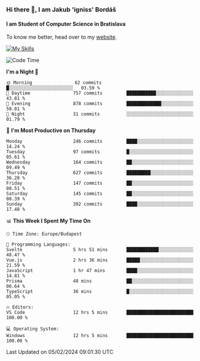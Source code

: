 ### Hi there 👋, I am Jakub 'igniss' Bordáš

#### I am Student of Computer Science in Bratislava
To know me better, head over to my [website](https://bordas.sk).

[![My Skills](https://skillicons.dev/icons?i=js,html,css,figma,svelte,java,kotlin,python,postgresql,typescript,nest,nodejs)](https://bordas.sk)


<!--START_SECTION:waka-->
![Code Time](http://img.shields.io/badge/Code%20Time-1%2C391%20hrs%2024%20mins-blue)

**I'm a Night 🦉** 

```text
🌞 Morning                62 commits          █░░░░░░░░░░░░░░░░░░░░░░░░   03.59 % 
🌆 Daytime                757 commits         ███████████░░░░░░░░░░░░░░   43.81 % 
🌃 Evening                878 commits         █████████████░░░░░░░░░░░░   50.81 % 
🌙 Night                  31 commits          ░░░░░░░░░░░░░░░░░░░░░░░░░   01.79 % 
```
📅 **I'm Most Productive on Thursday** 

```text
Monday                   246 commits         ████░░░░░░░░░░░░░░░░░░░░░   14.24 % 
Tuesday                  97 commits          █░░░░░░░░░░░░░░░░░░░░░░░░   05.61 % 
Wednesday                164 commits         ██░░░░░░░░░░░░░░░░░░░░░░░   09.49 % 
Thursday                 627 commits         █████████░░░░░░░░░░░░░░░░   36.28 % 
Friday                   147 commits         ██░░░░░░░░░░░░░░░░░░░░░░░   08.51 % 
Saturday                 145 commits         ██░░░░░░░░░░░░░░░░░░░░░░░   08.39 % 
Sunday                   302 commits         ████░░░░░░░░░░░░░░░░░░░░░   17.48 % 
```


📊 **This Week I Spent My Time On** 

```text
🕑︎ Time Zone: Europe/Budapest

💬 Programming Languages: 
Svelte                   5 hrs 51 mins       ████████████░░░░░░░░░░░░░   48.47 % 
Vue.js                   2 hrs 36 mins       █████░░░░░░░░░░░░░░░░░░░░   21.59 % 
JavaScript               1 hr 47 mins        ████░░░░░░░░░░░░░░░░░░░░░   14.81 % 
Prisma                   48 mins             ██░░░░░░░░░░░░░░░░░░░░░░░   06.64 % 
TypeScript               36 mins             █░░░░░░░░░░░░░░░░░░░░░░░░   05.05 % 

🔥 Editors: 
VS Code                  12 hrs 5 mins       █████████████████████████   100.00 % 

💻 Operating System: 
Windows                  12 hrs 5 mins       █████████████████████████   100.00 % 
```


 Last Updated on 05/02/2024 09:01:30 UTC
<!--END_SECTION:waka-->
